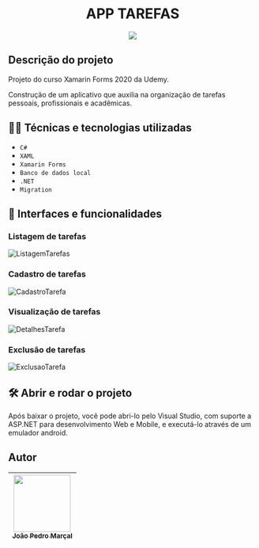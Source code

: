 <h1 align="center"> APP TAREFAS</h1>

<p align="center">
<img src="https://img.shields.io/badge/STATUS-FINALIZADO-green"/>
</p>

## Descrição do projeto
Projeto do curso Xamarin Forms 2020 da Udemy.

Construção de um aplicativo que auxilia na organização de tarefas pessoais, profissionais e acadêmicas.

## 👨‍💻 Técnicas e tecnologias utilizadas
- ``C#``
- ``XAML``
- ``Xamarin Forms``
- ``Banco de dados local``
- ``.NET``
- ``Migration``

## 📱 Interfaces e funcionalidades
### Listagem de tarefas

![ListagemTarefas](https:\\github.com\MarcalDev\AppTarefas\tree\main\ArquivosREADME\ListagemTarefas.png)

### Cadastro de tarefas

![CadastroTarefa](https:\\github.com\MarcalDev\AppTarefas\tree\main\ArquivosREADME\CadastroTarefa.jpg)

### Visualização de tarefas

![DetalhesTarefa](https:\\github.com\MarcalDev\AppTarefas\tree\main\ArquivosREADME\DetalhesTarefa.jpg)

### Exclusão de tarefas

![ExclusaoTarefa](https:\\github.com\MarcalDev\AppTarefas\tree\main\ArquivosREADME\ExclusaoTarefa.gif)


## 🛠️ Abrir e rodar o projeto
Após baixar o projeto, você pode abri-lo pelo Visual Studio, com suporte a ASP.NET para desenvolvimento Web e Mobile, e executá-lo através de um emulador android.

## Autor

|[<img src="https://avatars.githubusercontent.com/u/99026927?s=400&u=8af9b0b055009437730ee6e048a8dfae0a4dc216&v=4" width=115><br><sub>João Pedro Marçal</sub>](https://github.com/MarcalDev) |
| :---: |
